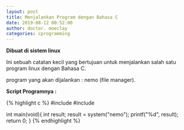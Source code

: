 ```yaml
---
layout: post
title: Menjalankan Program dengan Bahasa C 
date: 2019-08-12 00:52:00
author: doctor. moeclay
categories: cprogramming
---
```


<div>
<p><b>Dibuat di sistem linux</b></p>
<p>Ini sebuah catatan kecil yang bertujuan untuk menjalankan salah satu program linux dengan Bahasa C.</p>
<p>program yang akan dijalankan : nemo (file manager).</p>

<p><b>Script Programnya :</b></p>
{% highlight c %}
#include <stdlib.h>
#include <stdio.h>

int main(void){
  int result;
  result = system("nemo");
  printf("%d", result);
  return 0;
}
{% endhighlight %}
</div>

